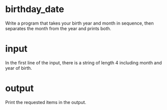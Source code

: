 # birthday_date
Write a program that takes your birth year and month in sequence, then separates the month from the year and prints both.
# input
In the first line of the input, there is a string of length 4 including month and year of birth.
# output
Print the requested items in the output.
